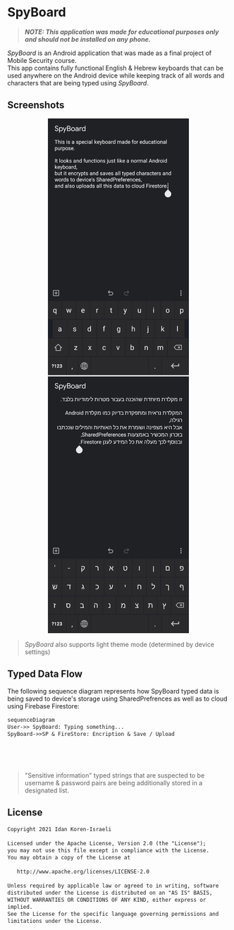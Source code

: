 # SpyBoard

>  ***NOTE: This application was made for educational purposes only and should not be installed on any phone.***
  

_SpyBoard_ is an Android application that was made as a final project of Mobile Security course.
</br>
This app contains fully functional English & Hebrew keyboards that can be used anywhere on the Android device while keeping track of all words and characters that are being typed using _SpyBoard_. 


## Screenshots
  <p float="left" align="middle" padding="10">
  <img src="/screenshots/screenshot_eng.png?raw=true" width="320" />
  <img src="/screenshots/screenshot_heb.png?raw=true" width="320" /> 
</p>

>_SpyBoard_ also supports light theme mode (determined by device settings) 

## Typed Data Flow
 
The following sequence diagram represents how SpyBoard typed data is being saved to device's storage using SharedPrefrences as well as to cloud using Firebase Firestore:
  

```mermaid  
sequenceDiagram  
User->> SpyBoard: Typing something...  
SpyBoard->>SP & FireStore: Encription & Save / Upload
  
```  
</br>
</br>

> "Sensitive information" typed strings that are suspected to be username & password pairs are being additionally stored in a designated list. 
  ## License

```
Copyright 2021 Idan Koren-Israeli

Licensed under the Apache License, Version 2.0 (the "License");
you may not use this file except in compliance with the License.
You may obtain a copy of the License at

   http://www.apache.org/licenses/LICENSE-2.0
   
Unless required by applicable law or agreed to in writing, software
distributed under the License is distributed on an "AS IS" BASIS,
WITHOUT WARRANTIES OR CONDITIONS OF ANY KIND, either express or implied.
See the License for the specific language governing permissions and
limitations under the License.
```